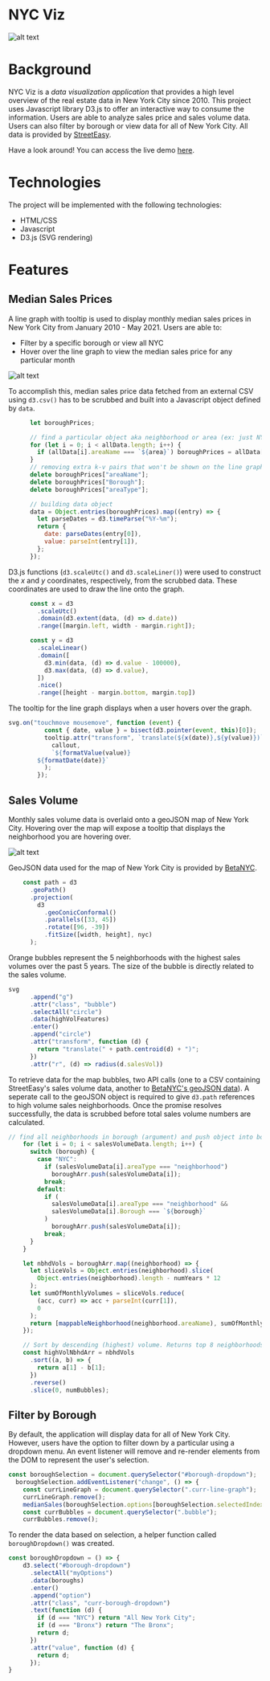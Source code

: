 # NYC Viz

![alt text](https://github.com/will-ku/nyc-viz/blob/main/public/styles/NYC%20Viz%20Home.png)

# Background
NYC Viz is a _data visualization application_ that provides a high level overview of the real estate data in New York City since 2010. This project uses Javascript library D3.js to offer an interactive way to consume the information. Users are able to analyze sales price and sales volume data. Users can also filter by borough or view data for all of New York City. All data is provided by [StreetEasy](https://streeteasy.com/blog/data-dashboard/?agg=Total&metric=Inventory&type=Sales&bedrooms=Any%20Bedrooms&property=Any%20Property%20Type&minDate=2010-01-01&maxDate=2021-06-01&area=Flatiron,Brooklyn%20Heights). 

Have a look around! You can access the live demo [here](https://will-ku.github.io/nyc-viz/).

# Technologies
The project will be implemented with the following technologies:
* HTML/CSS
* Javascript
* D3.js (SVG rendering)

# Features

## Median Sales Prices
A line graph with tooltip is used to display monthly median sales prices in New York City from January 2010 - May 2021. Users are able to:
* Filter by a specific borough or view all NYC
* Hover over the line graph to view the median sales price for any particular month

![alt text](https://github.com/will-ku/nyc-viz/blob/main/public/styles/NYC%20Viz%20Median%20Prices.png)

To accomplish this, median sales price data fetched from an external CSV using `d3.csv()` has to be scrubbed and built into a Javascript object defined by `data`.

```javascript
      let boroughPrices;

      // find a particular object aka neighborhood or area (ex: just NYC)
      for (let i = 0; i < allData.length; i++) {
        if (allData[i].areaName === `${area}`) boroughPrices = allData[i];
      }
      // removing extra k-v pairs that won't be shown on the line graph
      delete boroughPrices["areaName"];
      delete boroughPrices["Borough"];
      delete boroughPrices["areaType"];

      // building data object
      data = Object.entries(boroughPrices).map((entry) => {
        let parseDates = d3.timeParse("%Y-%m");
        return {
          date: parseDates(entry[0]),
          value: parseInt(entry[1]),
        };
      });

```

D3.js functions (`d3.scaleUtc()` and `d3.scaleLiner()`) were used to construct the _x_ and _y_ coordinates, respectively, from the scrubbed data. These coordinates are used to draw the line onto the graph.

```javascript
      const x = d3
        .scaleUtc()
        .domain(d3.extent(data, (d) => d.date))
        .range([margin.left, width - margin.right]);

      const y = d3
        .scaleLinear()
        .domain([
          d3.min(data, (d) => d.value - 100000),
          d3.max(data, (d) => d.value),
        ])
        .nice()
        .range([height - margin.bottom, margin.top])
 ```

The tooltip for the line graph displays when a user hovers over the graph.

```javascript
svg.on("touchmove mousemove", function (event) {
          const { date, value } = bisect(d3.pointer(event, this)[0]);
          tooltip.attr("transform", `translate(${x(date)},${y(value)})`).call(
            callout,
            `${formatValue(value)}
        ${formatDate(date)}`
          );
        });
```


## Sales Volume
Monthly sales volume data is overlaid onto a geoJSON map of New York City. Hovering over the map will expose a tooltip that displays the neighborhood you are hovering over.

![alt text](https://github.com/will-ku/nyc-viz/blob/main/public/styles/NYC%20Viz%20Sales%20Volume.png)

GeoJSON data used for the map of New York City is provided by [BetaNYC](http://data.beta.nyc//dataset/0ff93d2d-90ba-457c-9f7e-39e47bf2ac5f/resource/35dd04fb-81b3-479b-a074-a27a37888ce7/download/d085e2f8d0b54d4590b1e7d1f35594c1pediacitiesnycneighborhoods.geojson).

```javascript
    const path = d3
      .geoPath()
      .projection(
        d3
          .geoConicConformal()
          .parallels([33, 45])
          .rotate([96, -39])
          .fitSize([width, height], nyc)
      );
```

Orange bubbles represent the 5 neighborhoods with the highest sales volumes over the past 5 years. The size of the bubble is directly related to the sales volume.

```javascript
svg
      .append("g")
      .attr("class", "bubble")
      .selectAll("circle")
      .data(highVolFeatures)
      .enter()
      .append("circle")
      .attr("transform", function (d) {
        return "translate(" + path.centroid(d) + ")";
      })
      .attr("r", (d) => radius(d.salesVol))
```

To retrieve data for the map bubbles, two API calls (one to a CSV containing StreetEasy's sales volume data, another to [BetaNYC's geoJSON data](http://data.beta.nyc//dataset/0ff93d2d-90ba-457c-9f7e-39e47bf2ac5f/resource/35dd04fb-81b3-479b-a074-a27a37888ce7/download/d085e2f8d0b54d4590b1e7d1f35594c1pediacitiesnycneighborhoods.geojson)). A seperate call to the geoJSON object is required to give `d3.path` references to high volume sales neighborhoods. Once the promise resolves successfully, the data is scrubbed before total sales volume numbers are calculated.

```javascript
// find all neighborhoods in borough (argument) and push object into boroughArr
    for (let i = 0; i < salesVolumeData.length; i++) {
      switch (borough) {
        case "NYC":
          if (salesVolumeData[i].areaType === "neighborhood")
            boroughArr.push(salesVolumeData[i]);
          break;
        default:
          if (
            salesVolumeData[i].areaType === "neighborhood" &&
            salesVolumeData[i].Borough === `${borough}`
          )
            boroughArr.push(salesVolumeData[i]);
          break;
      }
    }

    let nbhdVols = boroughArr.map((neighborhood) => {
      let sliceVols = Object.entries(neighborhood).slice(
        Object.entries(neighborhood).length - numYears * 12
      );
      let sumOfMonthlyVolumes = sliceVols.reduce(
        (acc, curr) => acc + parseInt(curr[1]),
        0
      );
      return [mappableNeighborhood(neighborhood.areaName), sumOfMonthlyVolumes];
    });

    // Sort by descending (highest) volume. Returns top 8 neighborhoods. Ex: [["Williamsburg, 1000"], ["Greenpoint, 500"]]
    const highVolNbhdArr = nbhdVols
      .sort((a, b) => {
        return a[1] - b[1];
      })
      .reverse()
      .slice(0, numBubbles);
```



## Filter by Borough
By default, the application will display data for all of New York City. However, users have the option to filter down by a particular using a dropdown menu. An event listener will remove and re-render elements from the DOM to represent the user's selection.

```javascript
const boroughSelection = document.querySelector("#borough-dropdown");
  boroughSelection.addEventListener("change", () => {
    const currLineGraph = document.querySelector(".curr-line-graph");
    currLineGraph.remove();
    medianSales(boroughSelection.options[boroughSelection.selectedIndex].value);
    const currBubbles = document.querySelector(".bubble");
    currBubbles.remove();
  ```
  
  To render the data based on selection, a helper function called `boroughDropdown()` was created.
```javascript
const boroughDropdown = () => {
    d3.select("#borough-dropdown")
      .selectAll("myOptions")
      .data(boroughs)
      .enter()
      .append("option")
      .attr("class", "curr-borough-dropdown")
      .text(function (d) {
        if (d === "NYC") return "All New York City";
        if (d === "Bronx") return "The Bronx";
        return d;
      })
      .attr("value", function (d) {
        return d;
      }); 
}
```
